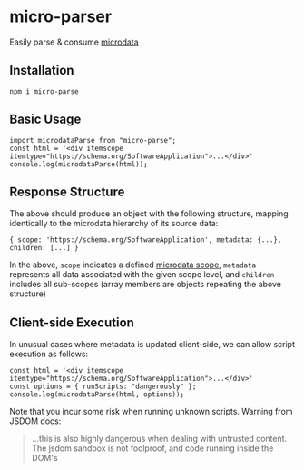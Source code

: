 # micro-parser

Easily parse & consume [microdata](https://developer.mozilla.org/en-US/docs/Web/HTML/Microdata)

## Installation

`npm i micro-parse`

## Basic Usage

```
import microdataParse from "micro-parse";
const html = '<div itemscope itemtype="https://schema.org/SoftwareApplication">...</div>'
console.log(microdataParse(html));
```
## Response Structure
The above should produce an object with the following structure, mapping identically to the microdata hierarchy of its source data:
```
{ scope: 'https://schema.org/SoftwareApplication', metadata: {...}, children: [...] }
```

In the above, `scope` indicates a defined [microdata scope](https://schema.org/docs/gs.html#microdata_itemscope_itemtype), `metadata` represents all data associated with the given scope level, and `children` includes all sub-scopes (array members are objects repeating the above structure)

## Client-side Execution
In unusual cases where metadata is updated client-side, we can allow script execution as follows:
```
const html = '<div itemscope itemtype="https://schema.org/SoftwareApplication">...</div>'
const options = { runScripts: "dangerously" };
console.log(microdataParse(html, options));
```

Note that you incur some risk when running unknown scripts. Warning from JSDOM docs:
> ...this is also highly dangerous when dealing with untrusted content. The jsdom sandbox is not foolproof, and code running inside the DOM's <script>s can, if it tries hard enough, get access to the Node.js environment, and thus to your machine.

## Additional Options
All options passed will be relayed to JSDOM – as such, all [JSDOM-supported options](https://github.com/jsdom/jsdom) are available. Absence of the `options` argument will instead leverage [node-html-parser](https://github.com/taoqf/node-html-parser), often yielding performance gains north of 50%.


